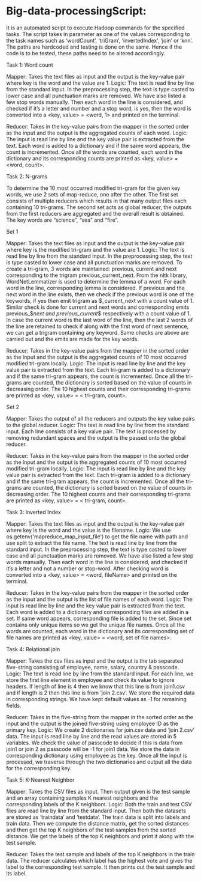 # Big-data-processingScript:
 
It is an automated script to execute Hadoop commands for the specified tasks. The script takes in parameter as one of the values corresponding to the task names such as ‘wordCount’, ‘triGram’, ‘invertedIndex’, ‘join’ or ‘knn’. The paths are hardcoded and testing is done on the same. Hence if the code is to be tested, these paths need to be altered accordingly.


Task 1: Word count

Mapper: Takes the text files as input and the output is the key-value pair where key is the word and the value are 1.
Logic: The text is read line by line from the standard input. In the preprocessing step, the text is type casted to lower case and all punctuation marks are removed. We have also listed a few stop words manually. Then each word in the line is considered, and checked if it’s a letter and number and a stop word, is yes, then the word is converted into a <key, value> = <word, 1> and printed on the terminal.

Reducer: Takes in the key-value pairs from the mapper in the sorted order as the input and the output is the aggregated counts of each word. 
Logic: The input is read line by line and the key value pair is extracted from the text. Each word is added to a dictionary and if the same word appears, the count is incremented. Once all the words are counted, each word in the dictionary and its corresponding counts are printed as <key, value> = <word, count>.  


Task 2: N-grams

To determine the 10 most occurred modified tri-gram for the given key words, we use 2 sets of map-reduce, one after the other. The first set consists of multiple reducers which results in that many output files each containing 10 tri-grams. The second set acts as global reducer, the outputs from the first reducers are aggregated and the overall result is obtained. The key words are “science”, “sea” and “fire”. 



Set 1 

Mapper: Takes the text files as input and the output is the key-value pair where key is the modified tri-gram and the value are 1.
Logic: The text is read line by line from the standard input. In the preprocessing step, the text is type casted to lower case and all punctuation marks are removed. To create a tri-gram, 3 words are maintained: previous, current and next corresponding to the trigram previous_current_next. From the nltk library, WordNetLemmatizer is used to determine the lemma of a word. 
For each word in the line, corresponding lemma is considered. If previous and the next word in the line exists, then we check if the previous word is one of the keywords, if yes then emit trigram as $_current_next with a count value of 1. Similar check is done for current and next words and corresponding emits previous_$_next and previous_current_$ respectively with a count value of 1. In case the current word is the last word of the line, then the last 2 words of the line are retained to check if along with the first word of next sentence, we can get a trigram containing any keyword. Same checks are above are carried out and the emits are made for the key words.

Reducer: Takes in the key-value pairs from the mapper in the sorted order as the input and the output is the aggregated counts of 10 most occurred modified tri-gram locally.
Logic: The input is read line by line and the key value pair is extracted from the text. Each tri-gram is added to a dictionary and if the same tri-gram appears, the count is incremented. Once all the tri-grams are counted, the dictionary is sorted based on the value of counts in decreasing order. The 10 highest counts and their corresponding tri-grams are printed as <key, value> = < tri-gram, count>.

Set 2

Mapper: Takes the output of all the reducers and outputs the key value pairs to the global reducer.
Logic: The text is read line by line from the standard input. Each line consists of a key value pair. The text is processed by removing redundant spaces and the output is the passed onto the global reducer.

Reducer: Takes in the key-value pairs from the mapper in the sorted order as the input and the output is the aggregated counts of 10 most occurred modified tri-gram locally.
Logic: The input is read line by line and the key value pair is extracted from the text. Each tri-gram is added to a dictionary and if the same tri-gram appears, the count is incremented. Once all the tri-grams are counted, the dictionary is sorted based on the value of counts in decreasing order. The 10 highest counts and their corresponding tri-grams are printed as <key, value> = < tri-gram, count>.

Task 3: Inverted Index

Mapper: Takes the text files as input and the output is the key-value pair where key is the word and the value is the filename.
Logic: We use os.getenv('mapreduce_map_input_file') to get the file name with path and use split to extract the file name. The text is read line by line from the standard input. In the preprocessing step, the text is type casted to lower case and all punctuation marks are removed. We have also listed a few stop words manually. Then each word in the line is considered, and checked if it’s a letter and not a number or stop-word. After checking word is converted into a <key, value> = <word, fileName> and printed on the terminal.

Reducer: Takes in the key-value pairs from the mapper in the sorted order as the input and the output is the list of file names of each word. 
Logic: The input is read line by line and the key value pair is extracted from the text. Each word is added to a dictionary and corresponding files are added in a set. If same word appears, corresponding file is added to the set. Since set contains only unique items so we get the unique file names. Once all the words are counted, each word in the dictionary and its corresponding set of file names are printed as <key, value> = <word, set of file names>.

  
Task 4: Relational join

Mapper: Takes the csv files as input and the output is the tab separated five-string consisting of employee, name, salary, country & passcode.
Logic: The text is read line by line from the standard input. For each line, we store the first line element in employee and check its value to ignore headers. If length of line is 4 then we know that this line is from join1.csv and if length is 2 then this line is from ‘join 2.csv’. We store the required data in corresponding strings. We have kept default values as -1 for remaining fields.

Reducer: Takes in the five-string from the mapper in the sorted order as the input and the output is the joined five-string using employee ID as the primary key. 
Logic: We create 2 dictionaries for join.csv data and ‘join 2.csv’ data. The input is read line by line and the read values are stored in 5 variables. We check the value of passcode to decide if this is data from join1 or join 2 as passcode will be -1 for join1 data. We store the data in corresponding dictionary using employee as the key. Once all the input is processed, we traverse through the two dictionaries and output all the data for the corresponding key. 

Task 5: K-Nearest Neighbor

Mapper: Takes the CSV files as input. Then output given is the test sample and an array containing samples K nearest neighbors and the corresponding labels of the K neighbors. 
Logic: Both the train and test CSV files are read line by line from the standard input. Then both the datasets are stored as ‘traindata’ and ‘testdata’. The train data is split into labels and train data. Then we compute the distance matrix, get the sorted distances and then get the top K neighbors of the test samples from the sorted distance. We get the labels of the top K neighbors and print it along with the test sample. 

Reducer: Takes the test sample and labels of the top K neighbors in the train data. The reducer calculates which label has the highest vote and gives the label to the corresponding test sample. It then prints out the test sample and its label. 
